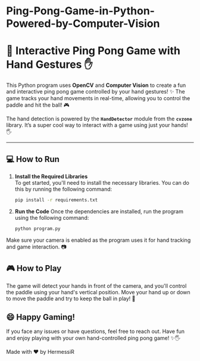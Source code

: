 # Ping-Pong-Game-in-Python-Powered-by-Computer-Vision

# 🏓 **Interactive Ping Pong Game with Hand Gestures** ✋

This Python program uses **OpenCV** and **Computer Vision** to create a fun and interactive ping pong game controlled by your hand gestures! ✨ The game tracks your hand movements in real-time, allowing you to control the paddle and hit the ball! 🎮

The hand detection is powered by the **`HandDetector`** module from the **`cvzone`** library. It’s a super cool way to interact with a game using just your hands! 🖐️

---

## 💻 **How to Run**

1. **Install the Required Libraries**  
   To get started, you'll need to install the necessary libraries. You can do this by running the following command:

   ```bash
   pip install -r requirements.txt
   
2. **Run the Code** 
Once the dependencies are installed, run the program using the following command:
   ```bash
   python program.py
   

Make sure your camera is enabled as the program uses it for hand tracking and game interaction. 📷

## 🎮 **How to Play**
The game will detect your hands in front of the camera, and you'll control the paddle using your hand's vertical position.
Move your hand up or down to move the paddle and try to keep the ball in play! 🏓

## 😄 **Happy Gaming!**
If you face any issues or have questions, feel free to reach out. Have fun and enjoy playing with your own hand-controlled ping pong game! ✨🖐️

Made with ❤️ by HermessiR
